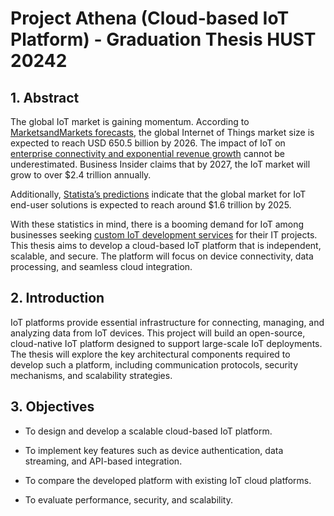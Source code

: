 # Project Athena (Cloud-based IoT Platform) - Graduation Thesis HUST 20242

## 1. Abstract

The global IoT market is gaining momentum. According to [MarketsandMarkets forecasts](https://www.marketsandmarkets.com/Market-Reports/internet-of-things-market-573.html), the global Internet of Things market size is expected to reach USD 650.5 billion by 2026. The impact of IoT on [enterprise connectivity and exponential revenue growth](https://www.businessinsider.com/internet-of-things-report) cannot be underestimated. Business Insider claims that by 2027, the IoT market will grow to over \$2.4 trillion annually.

Additionally, [Statista’s predictions](https://www.statista.com/statistics/976313/global-iot-market-size/) indicate that the global market for IoT end-user solutions is expected to reach around \$1.6 trillion by 2025.

With these statistics in mind, there is a booming demand for IoT among businesses seeking [custom IoT development services](https://euristiq.com/iot-development/) for their IT projects. This thesis aims to develop a cloud-based IoT platform that is independent, scalable, and secure. The platform will focus on device connectivity, data processing, and seamless cloud integration.

## 2. Introduction

IoT platforms provide essential infrastructure for connecting, managing, and analyzing data from IoT devices. This project will build an open-source, cloud-native IoT platform designed to support large-scale IoT deployments. The thesis will explore the key architectural components required to develop such a platform, including communication protocols, security mechanisms, and scalability strategies.

## 3. Objectives

- To design and develop a scalable cloud-based IoT platform.

- To implement key features such as device authentication, data streaming, and API-based integration.

- To compare the developed platform with existing IoT cloud platforms.

- To evaluate performance, security, and scalability.

